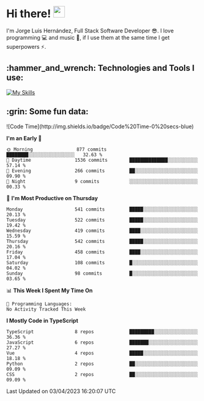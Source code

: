 <h1 align="left">
 <abc>
  <br>Hi there! <img src="https://user-images.githubusercontent.com/42378118/110234147-e3259600-7f4e-11eb-95be-0c4047144dea.gif" width="30"><br>
 </abc>
</h1>

I'm Jorge Luis Hernández, Full Stack Software Developer :sunglasses:. I love programming :computer: and music :musical_score:, if I use them at the same time I get superpowers :zap:. 


<h2 align="left">:hammer_and_wrench: Technologies and Tools I use:</h2>

[![My Skills](https://skillicons.dev/icons?i=js,ts,html,css,py,vue,react,next,nest,postgres,mysql)](https://skillicons.dev)

<h2 align="left">:grin: Some fun data:</h2>
<!--START_SECTION:waka-->
![Code Time](http://img.shields.io/badge/Code%20Time-0%20secs-blue)

**I'm an Early 🐤** 

```text
🌞 Morning                877 commits         ████████░░░░░░░░░░░░░░░░░   32.63 % 
🌆 Daytime                1536 commits        ██████████████░░░░░░░░░░░   57.14 % 
🌃 Evening                266 commits         ██░░░░░░░░░░░░░░░░░░░░░░░   09.90 % 
🌙 Night                  9 commits           ░░░░░░░░░░░░░░░░░░░░░░░░░   00.33 % 
```
📅 **I'm Most Productive on Thursday** 

```text
Monday                   541 commits         █████░░░░░░░░░░░░░░░░░░░░   20.13 % 
Tuesday                  522 commits         █████░░░░░░░░░░░░░░░░░░░░   19.42 % 
Wednesday                419 commits         ████░░░░░░░░░░░░░░░░░░░░░   15.59 % 
Thursday                 542 commits         █████░░░░░░░░░░░░░░░░░░░░   20.16 % 
Friday                   458 commits         ████░░░░░░░░░░░░░░░░░░░░░   17.04 % 
Saturday                 108 commits         █░░░░░░░░░░░░░░░░░░░░░░░░   04.02 % 
Sunday                   98 commits          █░░░░░░░░░░░░░░░░░░░░░░░░   03.65 % 
```


📊 **This Week I Spent My Time On** 

```text
💬 Programming Languages: 
No Activity Tracked This Week
```

**I Mostly Code in TypeScript** 

```text
TypeScript               8 repos             █████████░░░░░░░░░░░░░░░░   36.36 % 
JavaScript               6 repos             ███████░░░░░░░░░░░░░░░░░░   27.27 % 
Vue                      4 repos             █████░░░░░░░░░░░░░░░░░░░░   18.18 % 
Python                   2 repos             ██░░░░░░░░░░░░░░░░░░░░░░░   09.09 % 
CSS                      2 repos             ██░░░░░░░░░░░░░░░░░░░░░░░   09.09 % 
```




 Last Updated on 03/04/2023 16:20:07 UTC
<!--END_SECTION:waka-->
